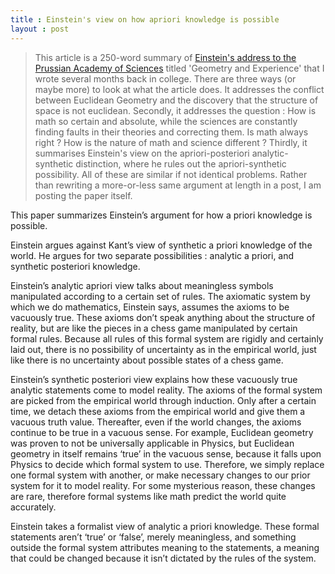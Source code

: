 ```yaml
---
title : Einstein's view on how apriori knowledge is possible
layout : post
---
```


> This article is a 250-word summary of [Einstein's address to the Prussian Academy of Sciences](https://mathshistory.st-andrews.ac.uk/Extras/Einstein_geometry/) titled 'Geometry and Experience' that I wrote several months back in college. There are three ways (or maybe more) to look at what the article does. It addresses the conflict between Euclidean Geometry and the discovery that the structure of space is not euclidean. Secondly, it addresses the question : How is math so certain and absolute, while the sciences are constantly finding faults in their theories and correcting them. Is math always right ? How is the nature of math and science different ? Thirdly, it summarises Einstein's view on the apriori-posteriori analytic-synthetic
distinction, where he rules out the apriori-synthetic possibility. All of these are similar if not identical problems. Rather than rewriting a more-or-less same argument at length in a post, I am posting the paper itself.


This paper summarizes Einstein’s argument for how a priori knowledge is possible. 

Einstein argues against Kant’s view of synthetic a priori knowledge of the world. He argues for two separate possibilities : analytic a priori, and synthetic posteriori knowledge. 

Einstein’s analytic apriori view talks about meaningless symbols manipulated according to a certain set of rules. The axiomatic system by which we do mathematics, Einstein says, assumes the axioms to be vacuously true. These axioms don’t speak anything about the structure of reality, but are like the pieces in a chess game manipulated by certain formal rules. Because all rules of this formal system are rigidly and certainly laid out, there is no possibility of uncertainty as in the empirical world, just like there is no uncertainty about possible states of a chess game.

Einstein’s synthetic posteriori view explains how these vacuously true analytic statements come to model reality. The axioms of the formal system are picked from the empirical world through induction. Only after a certain time, we detach these axioms from the empirical world and give them a vacuous truth value. Thereafter, even if the world changes, the axioms continue to be true in a vacuous sense. For example, Euclidean geometry was proven to not be universally applicable in Physics, but Euclidean geometry in itself remains ‘true’ in the vacuous sense, because it falls upon Physics to decide which formal system to use. Therefore, we simply replace one formal system with another, or make necessary changes to our prior system for it to model reality. For some mysterious reason, these changes are rare, therefore formal systems like math predict the world quite accurately. 

Einstein takes a formalist view of analytic a priori knowledge. These formal statements aren’t ‘true’ or ‘false’, merely meaningless, and something outside the formal system attributes meaning to the statements, a meaning that could be changed because it isn’t dictated by the rules of the system. 
